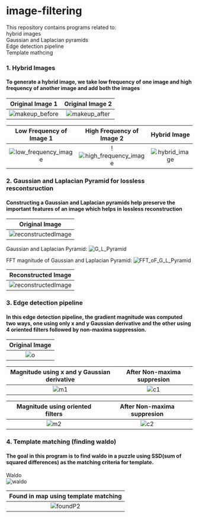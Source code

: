 # image-filtering
 This repository contains programs related to:  
 hybrid images  
 Gaussian and Laplacian pyramids  
 Edge detection pipeline  
 Template mathcing

### 1. Hybrid Images
#### To generate a hybrid image, we take low frequency of one image and high frequency of another image and add both the images 

Original Image 1             |  Original Image 2
:-------------------------:|:-------------------------:
![makeup_before](https://user-images.githubusercontent.com/61328094/193397429-6223bca1-7e98-4754-8612-e726aa088694.jpg)  |  ![makeup_after](https://user-images.githubusercontent.com/61328094/193397437-a728eb55-f5b9-431d-8847-aff47e4e4e48.jpg)

Low Frequency of Image 1             |  High Frequency of Image 2  | Hybrid Image
:-------------------------:|:-------------------------:|:-------------------------:|
![low_frequency_image](https://user-images.githubusercontent.com/61328094/193397724-2e94cb7c-8246-4ca5-bc1e-8350e62c2804.png)  |  !![high_frequency_image](https://user-images.githubusercontent.com/61328094/193397731-c96d361a-9039-419a-aac1-663e503f10ea.png)  |  ![hybrid_image](https://user-images.githubusercontent.com/61328094/193397742-9c814c0a-7616-4005-8352-0b8591c51730.png)


### 2. Gaussian and Laplacian Pyramid for lossless rescontsruction
#### Constructing a Gaussian and Laplacian pyramids help preserve the important features of an image which helps in lossless reconstruction
Original Image            | 
:-------------------------:|
![reconstructedImage](https://user-images.githubusercontent.com/61328094/193397880-01609ef8-346e-453c-9cd6-bd4885eb5949.png) | 

Gaussian and Laplacian Pyramid:
![G_L_Pyramid](https://user-images.githubusercontent.com/61328094/193397904-746efa69-1e00-49e5-8a18-6e3578736f85.png)  

FFT magnitude of Gaussian and Laplacian Pyramid:
![FFT_oF_G_L_Pyramid](https://user-images.githubusercontent.com/61328094/193397918-76291a85-afc1-4850-a82b-3973be7bdc0b.png)

Reconstructed Image          | 
:-------------------------:|
![reconstructedImage](https://user-images.githubusercontent.com/61328094/193397880-01609ef8-346e-453c-9cd6-bd4885eb5949.png) | 


### 3. Edge detection pipeline
#### In this edge detection pipeline, the gradient magnitude was computed two ways, one using only x and y Gaussian derivative and the other using 4 oriented filters followed by non-maxima suppression. 
Original Image         | 
:-------------------------:|
![o](https://user-images.githubusercontent.com/61328094/193398046-997f6255-670e-48f4-8edd-2b238b40bf2a.png) | 

Magnitude using x and y Gaussian derivative            |  After Non-maxima suppresion
:-------------------------:|:-------------------------:
![m1](https://user-images.githubusercontent.com/61328094/193398095-291fd70e-f002-4147-bda4-6eea349fccd6.png) |  ![c1](https://user-images.githubusercontent.com/61328094/193398316-3a39d427-4056-47e1-8438-7b6127f44558.png)

Magnitude using oriented filters          |  After Non-maxima suppresion
:-------------------------:|:-------------------------:
![m2](https://user-images.githubusercontent.com/61328094/193398127-73375e4c-62f8-4d4c-9e1d-82461ba17dbe.png) |  ![c2](https://user-images.githubusercontent.com/61328094/193398134-8a082ffa-bdb2-4588-84b5-d41338a47054.png)

### 4. Template matching (finding waldo)
#### The goal in this program is to find waldo in a puzzle using SSD(sum of squared differences) as the matching criteria for template.

Waldo  
![waldo](https://user-images.githubusercontent.com/61328094/193398250-8c1caeae-deb3-4f70-a2f4-a1e3cee8cce7.png)  

Found in map using template matching        | 
:-------------------------:|
![foundP2](https://user-images.githubusercontent.com/61328094/193398476-35bf004e-037d-4c42-bdfe-faa7ec74ff58.png) | 







